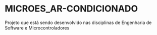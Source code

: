 # MICROES_AR-CONDICIONADO
Projeto que está sendo desenvolvido nas disciplinas de Engenharia de Software e Microcontroladores
